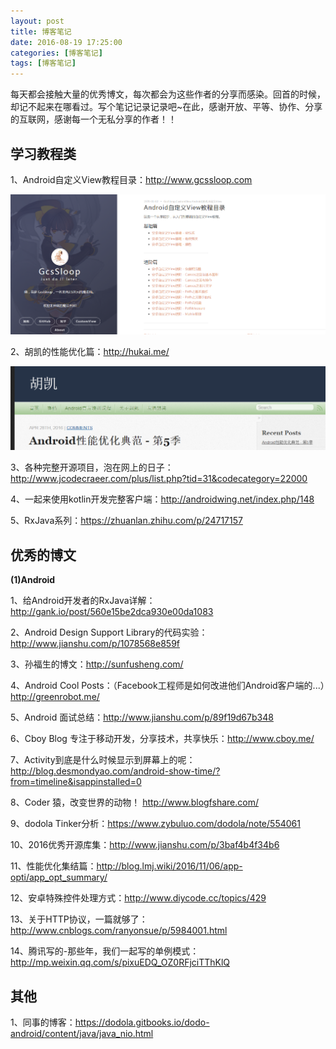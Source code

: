 ```yaml
---
layout: post
title: 博客笔记
date: 2016-08-19 17:25:00
categories: [博客笔记]
tags: [博客笔记]
---
```


每天都会接触大量的优秀博文，每次都会为这些作者的分享而感染。回首的时候，却记不起来在哪看过。写个笔记记录记录吧~在此，感谢开放、平等、协作、分享的互联网，感谢每一个无私分享的作者！！
<!--more-->

## 学习教程类

1、Android自定义View教程目录：<http://www.gcssloop.com>

<img src="/assets/drawable/android_custom_view_source.png"  alt="pic" />

2、胡凯的性能优化篇：<http://hukai.me/>

<img src="/assets/drawable/hukai_android_optimization.png"  alt="pic" />

3、各种完整开源项目，泡在网上的日子：<http://www.jcodecraeer.com/plus/list.php?tid=31&codecategory=22000>

4、一起来使用kotlin开发完整客户端：<http://androidwing.net/index.php/148>

5、RxJava系列：<https://zhuanlan.zhihu.com/p/24717157>


## 优秀的博文

**(1)Android**

1、给Android开发者的RxJava详解：<http://gank.io/post/560e15be2dca930e00da1083>

2、Android Design Support Library的代码实验：<http://www.jianshu.com/p/1078568e859f>

3、孙福生的博文：<http://sunfusheng.com/>

4、Android Cool Posts：（Facebook工程师是如何改进他们Android客户端的...）<http://greenrobot.me/>

5、Android 面试总结：<http://www.jianshu.com/p/89f19d67b348>

6、Cboy Blog 专注于移动开发，分享技术，共享快乐：<http://www.cboy.me/>

7、Activity到底是什么时候显示到屏幕上的呢：<http://blog.desmondyao.com/android-show-time/?from=timeline&isappinstalled=0>

8、Coder 猿，改变世界的动物！ <http://www.blogfshare.com/>

9、dodola Tinker分析：<https://www.zybuluo.com/dodola/note/554061>

10、2016优秀开源库集：<http://www.jianshu.com/p/3baf4b4f34b6>

11、性能优化集结篇：<http://blog.lmj.wiki/2016/11/06/app-opti/app_opt_summary/>

12、安卓特殊控件处理方式：<http://www.diycode.cc/topics/429>

13、关于HTTP协议，一篇就够了：<http://www.cnblogs.com/ranyonsue/p/5984001.html>

14、腾讯写的-那些年，我们一起写的单例模式：<http://mp.weixin.qq.com/s/pixuEDQ_OZ0RFjciTThKlQ>


## 其他

1、同事的博客：<https://dodola.gitbooks.io/dodo-android/content/java/java_nio.html>